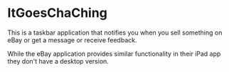 # ItGoesChaChing

This is a taskbar application that notifies you when you sell something on eBay or get a message or receive feedback.

While the eBay application provides similar functionality in their iPad app they don't have a desktop version.
